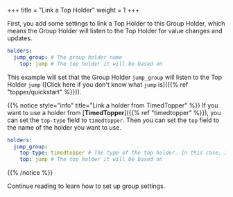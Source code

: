 +++
title = "Link a Top Holder"
weight = 1
+++

First, you add some settings to link a Top Holder to this Group Holder, which means the Group Holder will listen to the Top Holder for value changes and updates.

```yaml
holders:
  jump_group: # The group holder name
    top: jump # The top holder it will be based on
```

This example will set that the Group Holder `jump_group` will listen to the Top Holder `jump` ([Click here if you don't know what `jump` is]({{% ref "topper/quickstart" %}})).

{{% notice style="info" title="Link a holder from TimedTopper" %}}
If you want to use a holder from [**TimedTopper**]({{% ref "timedtopper" %}}), you can set the `top-type` field to `timedtopper`. Then you can set the `top` field to the name of the holder you want to use.

```yaml
holders:
  jump_group:
    top-type: timedtopper # The type of the top holder. In this case, it will use TimedTopper
    top: jump # The top holder it will be based on
```
{{% /notice %}}

Continue reading to learn how to set up group settings.
